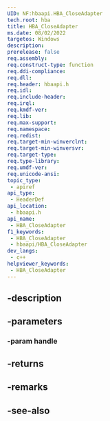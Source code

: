 ```yaml
---
UID: NF:hbaapi.HBA_CloseAdapter
tech.root: hba
title: HBA_CloseAdapter
ms.date: 08/02/2022
targetos: Windows
description: 
prerelease: false
req.assembly: 
req.construct-type: function
req.ddi-compliance: 
req.dll: 
req.header: hbaapi.h
req.idl: 
req.include-header: 
req.irql: 
req.kmdf-ver: 
req.lib: 
req.max-support: 
req.namespace: 
req.redist: 
req.target-min-winverclnt: 
req.target-min-winversvr: 
req.target-type: 
req.type-library: 
req.umdf-ver: 
req.unicode-ansi: 
topic_type:
 - apiref
api_type:
 - HeaderDef
api_location:
 - hbaapi.h
api_name:
 - HBA_CloseAdapter
f1_keywords:
 - HBA_CloseAdapter
 - hbaapi/HBA_CloseAdapter
dev_langs:
 - c++
helpviewer_keywords:
 - HBA_CloseAdapter
---
```


## -description

## -parameters

### -param handle

## -returns

## -remarks

## -see-also

